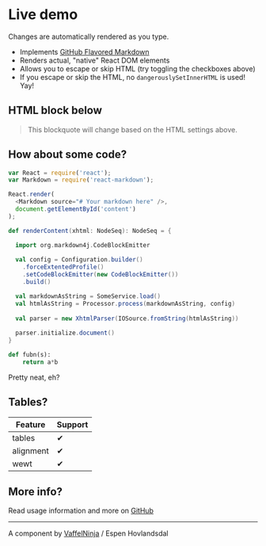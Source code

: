 # Live demo

Changes are automatically rendered as you type.

* Implements [GitHub Flavored Markdown](https://github.github.com/gfm/)
* Renders actual, "native" React DOM elements
* Allows you to escape or skip HTML (try toggling the checkboxes above)
* If you escape or skip the HTML, no `dangerouslySetInnerHTML` is used! Yay!

## HTML block below

<blockquote>
  This blockquote will change based on the HTML settings above.
</blockquote>

## How about some code?
```js
var React = require('react');
var Markdown = require('react-markdown');

React.render(
  <Markdown source="# Your markdown here" />,
  document.getElementById('content')
);
```


```scala
def renderContent(xhtml: NodeSeq): NodeSeq = {

  import org.markdown4j.CodeBlockEmitter
  
  val config = Configuration.builder()
    .forceExtentedProfile()
    .setCodeBlockEmitter(new CodeBlockEmitter())
    .build()

  val markdownAsString = SomeService.load()
  val htmlAsString = Processor.process(markdownAsString, config)
  
  val parser = new XhtmlParser(IOSource.fromString(htmlAsString))
  
  parser.initialize.document()
}
```

```python
def fubn(s):
    return a*b
```

Pretty neat, eh?

## Tables?

| Feature | Support |
| ------ | ----------- |
| tables | ✔ |
| alignment | ✔ |
| wewt | ✔ |

## More info?

Read usage information and more on [GitHub](//github.com/rexxars/react-markdown)

---------------

A component by [VaffelNinja](http://vaffel.ninja) / Espen Hovlandsdal
